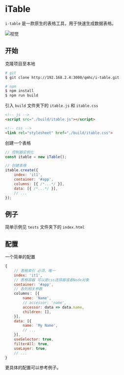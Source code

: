 # iTable

`i-table` 是一款原生的表格工具，用于快速生成数据表格。

![视觉](http://zuoyue.imwork.net:3000/qmhc/i-table/raw/master/public/visual.png)


## 开始

克隆项目至本地

```bash
# git
$ git clone http://192.168.2.4:3000/qmhc/i-table.git

# npm
$ npm install
$ npm run build
```

引入 `build` 文件夹下的 `itable.js` 和 `itable.css`

```html
<!-- js -->
<script src="./build/itable.js"></script>

<!-- css -->
<link rel="stylesheet" href="./build/itable.css">
```

创建一个表格

```javascript
// 控制器实例化
const itable = new iTable();

// 创建表格
itable.create({
    index: 'it1',
    container: '#app',
    columns: [{ /*...*/ }],
    data: [{ /*...*/ }],
    // ...
});
```

## 例子

简单示例见 `tests` 文件夹下的 `index.html`


## 配置

一个简单的配置
```javascript
{
    // 表格索引 必须、唯一
    index: 'it1',
    // 表格容器 可以是css选择器或者Node对象
    container: '#app',
    // 各列相关参数
    columns： [{
        name: 'Name',
        // accessor: 'name',
        accessor: data => data.name,
        children: [],
    }],
    data: [{
        name: 'My Name',
        // ...
    }],
    useSelector: true,
    filterAll: true,
    useLayer: true,
    // ...
}
```

更具体的配置可以参考例子。